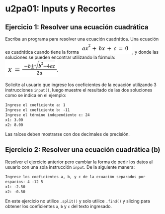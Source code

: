 # u2pa01: Inputs y Recortes

## Ejercicio 1: Resolver una ecuación cuadrática

Escriba un programa para resolver una ecuación cuadrática. Una ecuación es cuadrática cuando tiene la forma ![image](image.png), y donde las soluciones se pueden encontrar utilizando la fórmula: ![image](image_2.png) 

Solicite al usuario que ingrese los coeficientes de la ecuación utilizando 3 instrucciones `input()`, luego muestre el resultado de las dos soluciones como se indica en el ejemplo: 

```
Ingrese el coeficiente a: 1
Ingrese el coeficiente b: -11
Ingrese el término independiente c: 24
x1: 3.00
x2: 8.00
```

Las raíces deben mostrarse con dos decimales de precisión.

## Ejercicio 2: Resolver una ecuación cuadrática (b)

Resolver el ejercicio anterior pero cambiar la forma de pedir los datos al usuario con una sola instrucción `input`. De la siguiente manera: 

```
Ingrese los coeficientes a, b, y c de la ecuación separados por espacios: 4 -12 5
x1: -2.50
x2: -0.50
```

En este ejercicio no utilice `.split()` y solo utilice `.find()` y slicing para obtener los coeficientes `a`, `b` y `c` del texto ingresado.
